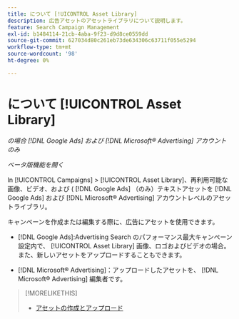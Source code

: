 ```yaml
---
title: について [!UICONTROL Asset Library]
description: 広告アセットのアセットライブラリについて説明します。
feature: Search Campaign Management
exl-id: b1484114-21cb-4aba-9f23-d9d8ce0559dd
source-git-commit: 627034d80c261eb73de634306c63711f055e5294
workflow-type: tm+mt
source-wordcount: '98'
ht-degree: 0%

---
```


# について [!UICONTROL Asset Library]

<!-- Combine with "Create" page into one page? -->

*の場合 [!DNL Google Ads] および [!DNL Microsoft® Advertising] アカウントのみ*

*ベータ版機能を開く*

In [!UICONTROL Campaigns] > [!UICONTROL Asset Library]、再利用可能な画像、ビデオ、および ( [!DNL Google Ads] （のみ）テキストアセットを [!DNL Google Ads] および [!DNL Microsoft® Advertising] アカウントレベルのアセットライブラリ。

キャンペーンを作成または編集する際に、広告にアセットを使用できます。

* [!DNL Google Ads]:Advertising Search のパフォーマンス最大キャンペーン設定内で、 [!UICONTROL Asset Library] 画像、ロゴおよびビデオの場合。 また、新しいアセットをアップロードすることもできます。

* [!DNL Microsoft® Advertising]：アップロードしたアセットを、 [!DNL Microsoft® Advertising] 編集者です。

>[!MORELIKETHIS]
>
>* [アセットの作成とアップロード](asset-create.md)
